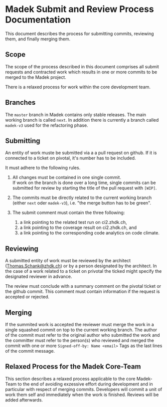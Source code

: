 Madek Submit and Review Process Documentation
=============================================

This document describes the process for submitting commits, reviewing them, and
finally merging them. 

Scope 
-----

The scope of the process described in this document comprises all submit
requests and contracted work which results in one or more commits to be merged
to the Madek project. 

There is a relaxed process for work within the core development team. 

Branches 
--------

The `master` branch in Madek contains only stable releases. The main working
branch is called `next`. In addition there is currently a branch called
`madek-v3` used for the refactoring phase.

Submitting
----------

An entity of work muste be submitted via a a pull request on github. 
If it is connected to a ticket on pivotal, it's number has to be included.

It must adhere to the following rules. 

1. All changes must be contained in one single commit.  
   If work on the branch is done over a long time, single commits can be submitted
   for review by starting the title of the pull request with `[WIP]`.

2. The commits must be directly related to the current working
  branch (either `next` oder `madek-v3`), 
  i.e. "the merge button has to be green".

3. The submit comment must contain the three following:

    1. a link pointing to the related test run on ci2.zhdk.ch,
    2. a link pointing to the coverage result on ci2.zhdk.ch, and
    3. a link pointing to the corresponding code analytics on code climate. 


Reviewing 
---------

A submitted entity of work must be reviewed by the architect
(Thomas.Schank@zhdk.ch) or by a person designated by the architect. In the case
of a work related to a ticket on privotal the ticked might specify the
designated reviewer in advance. 

The review must conclude with a summary comment on the pivotal ticket or the
github commit. This comment must contain information if the request is accepted
or rejected.


Merging
-------

If the summited work is accepted the reviewer must merge the work in a single
squashed commit on top to the current working branch. The author of the commit must
refer to the original author who submitted the work and the committer must
refer to the person(s) who reviewed and merged the commit with one or more 
`Signed-off-by: Name <email>` Tags as the last lines of the commit message.



Relaxed Process for the Madek Core-Team
---------------------------------------

This section describes a relaxed process applicable to the core Madek-Team to
the end of avoiding exzessive effort during development and in particular with
respect of merging commits. Developers will commit a unit of work them self and
immediately when the work is finished. Reviews will be added afterwards.

